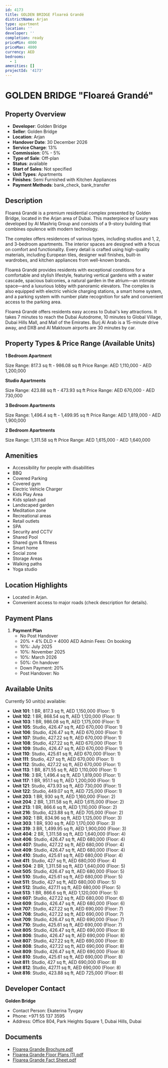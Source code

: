 ```yaml
---
id: 4173
title: GOLDEN BRIDGE Floareá Grandé
districtName: Arjan
type: apartment
location: ''
developer: ''
completion: ready
priceMin: 4000
priceMax: 4800
currency: AED
bedrooms:
  - 1
amenities: []
projectId: '4173'
---
```


# GOLDEN BRIDGE "Floareá Grandé"

## Property Overview
- **Developer**: Golden Bridge
- **Seller**: Golden Bridge
- **Location**: Arjan
- **Handover Date**: 30 December 2026
- **Service Charge**: 13%
- **Commission**: 0% - 5%
- **Type of Sale**: Off-plan
- **Status**: available
- **Start of Sales**: Not specified
- **Unit Types**: Apartments
- **Finishes**: Semi Furnished with Kitchen Appliances
- **Payment Methods**: bank_check, bank_transfer

## Description
Floareá Grandé is a premium residential complex presented by Golden Bridge, located in the Arjan area of Dubai. This masterpiece of luxury was developed by Al Mashriq Group and consists of a 9-story building that combines opulence with modern technology.

The complex offers residences of various types, including studios and 1, 2, and 3-bedroom apartments. The interior spaces are designed with a focus on comfort and functionality. Every detail is crafted using high-quality materials, including European tiles, designer wall finishes, built-in wardrobes, and kitchen appliances from well-known brands.

Floareá Grandé provides residents with exceptional conditions for a comfortable and stylish lifestyle, featuring vertical gardens with a water cascade, spacious balconies, a natural garden in the atrium—an intimate space—and a luxurious lobby with panoramic elevators. The complex is also equipped with electric vehicle charging stations, a smart home system, and a parking system with number plate recognition for safe and convenient access to the parking area.

Floareá Grandé offers residents easy access to Dubai's key attractions. It takes 7 minutes to reach the Dubai Autodrome, 10 minutes to Global Village, Dubai Hills Mall, and Mall of the Emirates. Burj Al Arab is a 15-minute drive away, and DXB and Al Maktoum airports are 30 minutes by car.

## Property Types & Price Range (Available Units)
**1 Bedroom Apartment**

Size Range: 817.3 sq ft - 986.08 sq ft
Price Range: AED 1,110,000 - AED 1,200,000

**Studio Apartments**

Size Range: 423.88 sq ft - 473.93 sq ft
Price Range: AED 670,000 - AED 730,000

**3 Bedroom Apartments**

Size Range: 1,496.4 sq ft - 1,499.95 sq ft
Price Range: AED 1,819,000 - AED 1,900,000

**2 Bedroom Apartments**

Size Range: 1,311.58 sq ft
Price Range: AED 1,615,000 - AED 1,640,000

## Amenities
- Accessibility for people with disabilities
- BBQ
- Covered Parking
- Covered gym
- Electric Vehicle Charger
- Kids Play Area
- Kids splash pad
- Landscaped garden
- Meditation zone
- Recreational areas
- Retail outlets
- SPA
- Security and CCTV
- Shared Pool
- Shared gym & fitness
- Smart home
- Social zone
- Storage Areas
- Walking paths
- Yoga studio

## Location Highlights
- Located in Arjan.
- Convenient access to major roads (check description for details).

## Payment Plans
1. **Payment Plan**
   - No Post Handover
   - 20% + 4% DLD + 4000 AED Admin Fees: On booking
   - 10%: July 2025
   - 10%: November 2025
   - 10%: March 2026
   - 50%: On handover
   - Down Payment: 20%
   - Post Handover: No

## Available Units
Currently 50 unit(s) available:
- **Unit 101**: 1 BR, 817.3 sq ft, AED 1,150,000 (Floor: 1)
- **Unit 102**: 1 BR, 868.54 sq ft, AED 1,120,000 (Floor: 1)
- **Unit 103**: 1 BR, 986.08 sq ft, AED 1,175,000 (Floor: 1)
- **Unit 105**: Studio, 426.47 sq ft, AED 670,000 (Floor: 1)
- **Unit 106**: Studio, 426.47 sq ft, AED 670,000 (Floor: 1)
- **Unit 107**: Studio, 427.22 sq ft, AED 670,000 (Floor: 1)
- **Unit 108**: Studio, 427.22 sq ft, AED 670,000 (Floor: 1)
- **Unit 109**: Studio, 426.47 sq ft, AED 670,000 (Floor: 1)
- **Unit 110**: Studio, 425.61 sq ft, AED 670,000 (Floor: 1)
- **Unit 111**: Studio, 427 sq ft, AED 670,000 (Floor: 1)
- **Unit 112**: Studio, 427.22 sq ft, AED 670,000 (Floor: 1)
- **Unit 113**: 1 BR, 871.55 sq ft, AED 1,110,000 (Floor: 1)
- **Unit 116**: 3 BR, 1,496.4 sq ft, AED 1,819,000 (Floor: 1)
- **Unit 117**: 1 BR, 951.1 sq ft, AED 1,200,000 (Floor: 1)
- **Unit 121**: Studio, 473.93 sq ft, AED 730,000 (Floor: 1)
- **Unit 122**: Studio, 449.07 sq ft, AED 725,000 (Floor: 1)
- **Unit 203**: 1 BR, 930 sq ft, AED 1,160,000 (Floor: 2)
- **Unit 204**: 2 BR, 1,311.58 sq ft, AED 1,615,000 (Floor: 2)
- **Unit 213**: 1 BR, 866.6 sq ft, AED 1,110,000 (Floor: 2)
- **Unit 216**: Studio, 423.88 sq ft, AED 705,000 (Floor: 2)
- **Unit 302**: 1 BR, 834.96 sq ft, AED 1,125,000 (Floor: 3)
- **Unit 303**: 1 BR, 930 sq ft, AED 1,170,000 (Floor: 3)
- **Unit 319**: 3 BR, 1,499.95 sq ft, AED 1,900,000 (Floor: 3)
- **Unit 404**: 2 BR, 1,311.58 sq ft, AED 1,640,000 (Floor: 4)
- **Unit 406**: Studio, 426.47 sq ft, AED 680,000 (Floor: 4)
- **Unit 407**: Studio, 427.22 sq ft, AED 680,000 (Floor: 4)
- **Unit 409**: Studio, 426.47 sq ft, AED 680,000 (Floor: 4)
- **Unit 410**: Studio, 425.61 sq ft, AED 680,000 (Floor: 4)
- **Unit 411**: Studio, 427 sq ft, AED 680,000 (Floor: 4)
- **Unit 504**: 2 BR, 1,311.58 sq ft, AED 1,640,000 (Floor: 5)
- **Unit 505**: Studio, 426.47 sq ft, AED 680,000 (Floor: 5)
- **Unit 510**: Studio, 425.61 sq ft, AED 680,000 (Floor: 5)
- **Unit 511**: Studio, 427 sq ft, AED 680,000 (Floor: 5)
- **Unit 512**: Studio, 427.11 sq ft, AED 680,000 (Floor: 5)
- **Unit 513**: 1 BR, 866.6 sq ft, AED 1,120,000 (Floor: 5)
- **Unit 607**: Studio, 427.22 sq ft, AED 680,000 (Floor: 6)
- **Unit 609**: Studio, 426.47 sq ft, AED 680,000 (Floor: 6)
- **Unit 707**: Studio, 427.22 sq ft, AED 690,000 (Floor: 7)
- **Unit 708**: Studio, 427.22 sq ft, AED 690,000 (Floor: 7)
- **Unit 709**: Studio, 426.47 sq ft, AED 690,000 (Floor: 7)
- **Unit 710**: Studio, 425.61 sq ft, AED 690,000 (Floor: 7)
- **Unit 805**: Studio, 426.47 sq ft, AED 690,000 (Floor: 8)
- **Unit 806**: Studio, 426.47 sq ft, AED 690,000 (Floor: 8)
- **Unit 807**: Studio, 427.22 sq ft, AED 690,000 (Floor: 8)
- **Unit 808**: Studio, 427.22 sq ft, AED 690,000 (Floor: 8)
- **Unit 809**: Studio, 426.47 sq ft, AED 690,000 (Floor: 8)
- **Unit 810**: Studio, 425.61 sq ft, AED 690,000 (Floor: 8)
- **Unit 811**: Studio, 427 sq ft, AED 690,000 (Floor: 8)
- **Unit 812**: Studio, 427.11 sq ft, AED 690,000 (Floor: 8)
- **Unit 816**: Studio, 423.88 sq ft, AED 725,000 (Floor: 8)

## Developer Contact
**Golden Bridge**
- Contact Person: Ekaterina Tyugay
- Phone: +971 55 137 3595
- Address: Office 804, Park Heights Square 1, Dubai Hills, Dubai

## Documents
- [Floarea Grande Brochure.pdf](https://cdn.geniemap.net/2025/01/23/P39t7RNJawodP9AVjvjU3W0xflh5yyDocCtzXgaW.pdf)
- [Floarea Grande Floor Plans (1).pdf](https://cdn.geniemap.net/2025/01/23/BraxrvpzX5q0bmz4on46D5dM4GqYXfk1n074JB5p.pdf)
- [Floarea Grande Fact Sheet.pdf](https://cdn.geniemap.net/2025/01/23/VHRuw74zl3Fio8C93HJ4mEPnox33vZfAwWRIDxxD.pdf)
